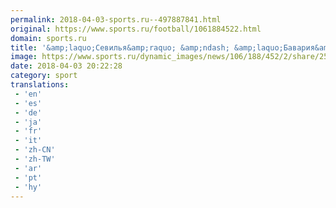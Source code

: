 ```yaml
---
permalink: 2018-04-03-sports.ru--497887841.html
original: https://www.sports.ru/football/1061884522.html
domain: sports.ru
title: '&amp;laquo;Севилья&amp;raquo; &amp;ndash; &amp;laquo;Бавария&amp;raquo; &amp;ndash; 1:2. Тиаго вывел гостей вперед'
image: https://www.sports.ru/dynamic_images/news/106/188/452/2/share/253fa0.png
date: 2018-04-03 20:22:28
category: sport
translations: 
 - 'en'
 - 'es'
 - 'de'
 - 'ja'
 - 'fr'
 - 'it'
 - 'zh-CN'
 - 'zh-TW'
 - 'ar'
 - 'pt'
 - 'hy'
---
```


